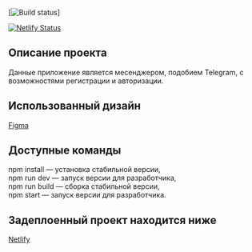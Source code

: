 [![Build status](https://img.shields.io/github/actions/workflow/status/MrDonVictor/middle.messenger.praktikum.yandex/.github/workflows/tests.yml)]

[![Netlify Status](https://api.netlify.com/api/v1/badges/7123fc25-7bbb-42a5-adf8-362dd0e61bae/deploy-status)](https://app.netlify.com/sites/stellar-medovik-bdc322/deploys)

## Описание проекта
Данные приложение является месенджером, подобием Telegram, с возможностями регистрации и авторизации.

## Использованный дизайн
<a target="_blank" href="https://www.figma.com/file/IGKY6ICBsgEfI6noq00b8m/Chat-(Copy)?node-id=0%3A1&t=zMKt39tEBSREnmJW-0">
Figma
</a>

## Доступные команды
npm install — установка стабильной версии,
<br/>npm run dev — запуск версии для разработчика,
<br/>npm run build — сборка стабильной версии,
<br/>npm start — запуск версии для разработчика.

## Задеплоенный проект находится ниже
<a target="_blank" href="https://stellar-medovik-bdc322.netlify.app/">Netlify</a>
